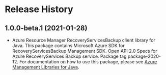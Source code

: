 # Release History

## 1.0.0-beta.1 (2021-01-28)

- Azure Resource Manager RecoveryServicesBackup client library for Java. This package contains Microsoft Azure SDK for RecoveryServicesBackup Management SDK. Open API 2.0 Specs for Azure RecoveryServices Backup service. Package tag package-2020-12. For documentation on how to use this package, please see [Azure Management Libraries for Java](https://aka.ms/azsdk/java/mgmt).
